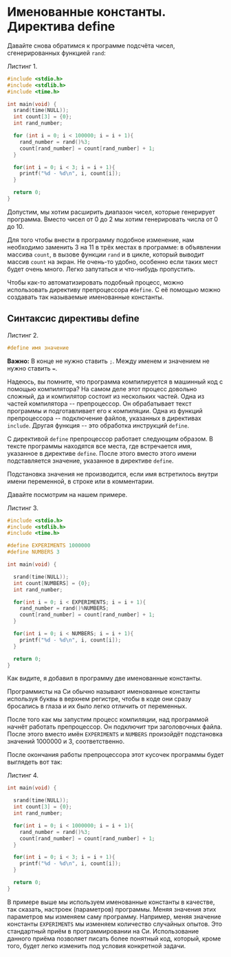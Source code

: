 # Именованные константы. Директива define

Давайте снова обратимся к программе подсчёта чисел, сгенерированных функцией `rand`:

Листинг 1.

```c
#include <stdio.h>
#include <stdlib.h>
#include <time.h>

int main(void) {
  srand(time(NULL));
  int count[3] = {0};
  int rand_number;

  for (int i = 0; i < 100000; i = i + 1){
    rand_number = rand()%3;
    count[rand_number] = count[rand_number] + 1;
  }

  for(int i = 0; i < 3; i = i + 1){
    printf("%d - %d\n", i, count[i]);
  }

  return 0;
}
```

Допустим, мы хотим расширить диапазон чисел, которые генерирует программа. Вместо чисел от 0 до 2 мы хотим генерировать числа от 0 до 10.

Для того чтобы внести в программу подобное изменение, нам необходимо заменить 3 на 11 в трёх местах в программе: в объявлении массива `count`, в вызове функции `rand` и в цикле, который выводит массив `count` на экран. Не очень-то удобно, особенно если таких мест будет очень много. Легко запутаться и что-нибудь пропустить.

Чтобы как-то автоматизировать подобный процесс, можно использовать директиву препроцессора `#define`. С её помощью можно создавать так называемые именованные константы.

## Синтаксис директивы define

Листинг 2.

```c
#define имя значение
```

**Важно:** В конце не нужно ставить `;`. Между именем и значением не нужно ставить `=`.

Надеюсь, вы помните, что программа компилируется в машинный код с помощью компилятора? На самом деле этот процесс довольно сложный, да и компилятор состоит из нескольких частей. Одна из частей компилятора -- препроцессор. Он обрабатывает текст программы и подготавливает его к компиляции. Одна из функций препроцессора -- подключение файлов, указанных в директивах `include`. Другая функция -- это обработка инструкций `define`.

С директивой `define` препроцессор работает следующим образом. В тексте программы находятся все места, где встречается имя, указанное в директиве `define`. После этого вместо этого имени подставляется значение, указанное в директиве `define`.

Подстановка значения не производится, если имя встретилось внутри имени переменной, в строке или в комментарии.

Давайте посмотрим на нашем примере.

Листинг 3.

```c
#include <stdio.h>
#include <stdlib.h>
#include <time.h>

#define EXPERIMENTS 1000000
#define NUMBERS 3

int main(void) {

  srand(time(NULL));
  int count[NUMBERS] = {0};
  int rand_number;

  for(int i = 0; i < EXPERIMENTS; i = i + 1){
    rand_number = rand()%NUMBERS;
    count[rand_number] = count[rand_number] + 1;
  }

  for(int i = 0; i < NUMBERS; i = i + 1){
    printf("%d - %d\n", i, count[i]);
  }

  return 0;
}
```

Как видите, я добавил в программу две именованные константы.

Программисты на Си обычно называют именованные константы используя буквы в верхнем регистре, чтобы в коде они сразу бросались в глаза и их было легко отличить от переменных.

После того как мы запустим процесс компиляции, над программой начнёт работать препроцессор. Он подключит три заголовочных файла. После этого вместо имён `EXPERIMENTS` и `NUMBERS` произойдёт подстановка значений 1000000 и 3, соответственно.

После окончания работы препроцессора этот кусочек программы будет выглядеть вот так:

Листинг 4.

```c
int main(void) {

  srand(time(NULL));
  int count[3] = {0};
  int rand_number;

  for(int i = 0; i < 1000000; i = i + 1){
    rand_number = rand()%3;
    count[rand_number] = count[rand_number] + 1;
  }

  for(int i = 0; i < 3; i = i + 1){
    printf("%d - %d\n", i, count[i]);
  }

  return 0;
}
```

В примере выше мы используем именованные константы в качестве, так сказать, настроек (параметров) программы. Меняя значения этих параметров мы изменяем саму программу. Например, меняя значение константы `EXPERIMENTS` мы изменяем количество случайных опытов. Это стандартный приём в программировании на Си. Использование данного приёма позволяет писать более понятный код, который, кроме того, будет легко изменить под условия конкретной задачи.
